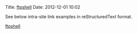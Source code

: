 Title: [ftpshell](https://github.com/amirnasri/ftpshell)
Date: 2012-12-01 10:02

See below intra-site link examples in reStructuredText format.

[ftpshell](https://github.com/amirnasri/ftpshell)
